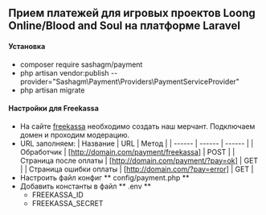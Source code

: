 ## Прием платежей для игровых проектов Loong Online/Blood and Soul на платформе Laravel

#### Установка

- composer require sashagm/payment
- php artisan vendor:publish --provider="Sashagm\Payment\Providers\PaymentServiceProvider"
- php artisan migrate

#### Настройки для Freekassa

- На сайте [freekassa](https://merchant.freekassa.ru/) необходимо создать наш мерчант. 
Подключаем домен и проходим модерацию. 
- URL заполняем:
| Название | URL | Метод   |
| ------ | ------ | ------ |
| Обработчик | [http://domain.com/payment/freekassa] | POST |
| Страница после оплаты | [http://domain.com/payment/?pay=ok] | GET |
| Страница ошибки оплаты | [http://domain.com/?pay=error] |  GET |
- Настроить файл конфиг ** config/payment.php **
- Добавить конcтанты в файл ** .env ** 
    * FREEKASSA_ID
    * FREEKASSA_SECRET
